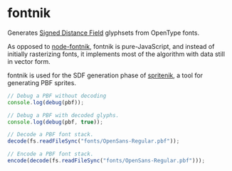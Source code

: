 fontnik
=======

Generates [Signed Distance Field](https://en.wikipedia.org/wiki/Signed_distance_function) glyphsets from
OpenType fonts.

As opposed to [node-fontnik](https://github.com/mapbox/node-fontnik), fontnik is pure-JavaScript, and instead
of initially rasterizing fonts, it implements most of the algorithm with data still in vector form.

fontnik is used for the SDF generation phase of [spritenik](https://github.com/mapbox/spritenik), a tool for
generating PBF sprites.

```ts
// Debug a PBF without decoding
console.log(debug(pbf));

// Debug a PBF with decoded glyphs.
console.log(debug(pbf, true));

// Decode a PBF font stack.
decode(fs.readFileSync("fonts/OpenSans-Regular.pbf"));

// Encode a PBF font stack.
encode(decode(fs.readFileSync("fonts/OpenSans-Regular.pbf")));
```
